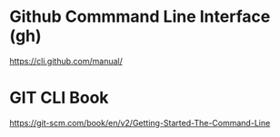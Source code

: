 # Github Commmand Line Interface (gh)

https://cli.github.com/manual/

# GIT CLI Book

https://git-scm.com/book/en/v2/Getting-Started-The-Command-Line

